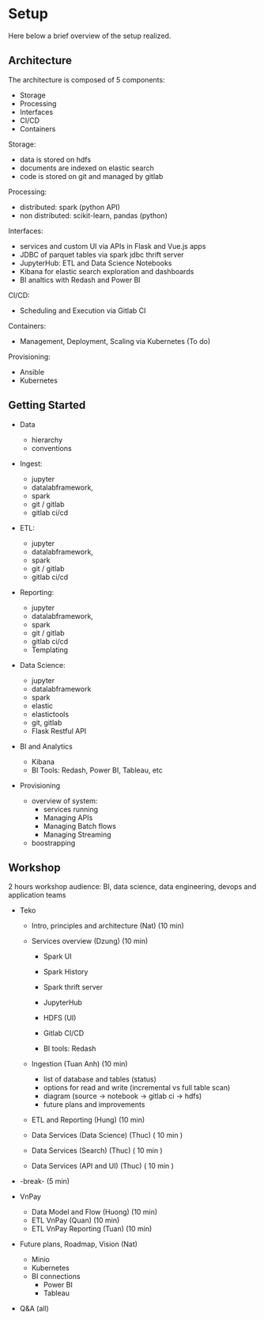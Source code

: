 # Setup

Here below a brief overview of the setup realized.

## Architecture

The architecture is composed of 5 components:
  
  - Storage
  - Processing
  - Interfaces
  - CI/CD
  - Containers
  
Storage:
  - data is stored on hdfs
  - documents are indexed on elastic search
  - code is stored on git and managed by gitlab
  
Processing:
  - distributed: spark (python API)
  - non distributed: scikit-learn, pandas (python)

Interfaces:
  - services and custom UI via APIs in Flask and Vue.js apps
  - JDBC of parquet tables via spark jdbc thrift server
  - JupyterHub: ETL and Data Science Notebooks
  - Kibana for elastic search exploration and dashboards
  - BI analtics with Redash and Power BI

CI/CD:
  - Scheduling and Execution via Gitlab CI

Containers:
  - Management, Deployment, Scaling via Kubernetes (To do)

Provisioning:
  - Ansible
  - Kubernetes

## Getting Started

  - Data
     - hierarchy
     - conventions     

  - Ingest: 
     - jupyter
     - datalabframework,
     - spark
     - git / gitlab
     - gitlab ci/cd

  - ETL: 
     - jupyter
     - datalabframework,
     - spark
     - git / gitlab
     - gitlab ci/cd

  - Reporting: 
     - jupyter
     - datalabframework,
     - spark
     - git / gitlab
     - gitlab ci/cd
     - Templating

  - Data Science: 
     - jupyter
     - datalabframework
     - spark
     - elastic
     - elastictools
     - git, gitlab
     - Flask Restful API
  
  - BI and Analytics
     - Kibana
     - BI Tools: Redash, Power BI, Tableau, etc
  
  - Provisioning
    - overview of system:
      - services running
      - Managing APIs
      - Managing Batch flows
      - Managing Streaming
    - boostrapping

## Workshop

2 hours workshop
audience: BI, data science, data engineering, devops and application teams

 - Teko
   - Intro, principles and architecture (Nat) (10 min)
   - Services overview (Dzung) (10 min)
      - Spark UI
      - Spark History
      - Spark thrift server
      
      - JupyterHub
      - HDFS (UI)
      - Gitlab CI/CD
      - BI tools: Redash
      
      
   - Ingestion (Tuan Anh) (10 min)
      - list of database and tables (status)
      - options for read and write (incremental vs full table scan)
      - diagram (source -> notebook -> gitlab ci -> hdfs)
      - future plans and improvements
      
   - ETL and Reporting (Hung) (10 min)
   
   - Data Services (Data Science) (Thuc) ( 10 min )
   - Data Services (Search) (Thuc) ( 10 min )
   - Data Services (API and UI) (Thuc) ( 10 min )
 
 - -break- (5 min) 
 
 - VnPay
   - Data Model and Flow (Huong) (10 min)
   - ETL VnPay (Quan) (10 min)
   - ETL VnPay Reporting (Tuan) (10 min)
 
 - Future plans, Roadmap, Vision (Nat)
    - Minio
    - Kubernetes
    - BI connections
        - Power BI
        - Tableau
    
 - Q&A (all)
 
 
 
